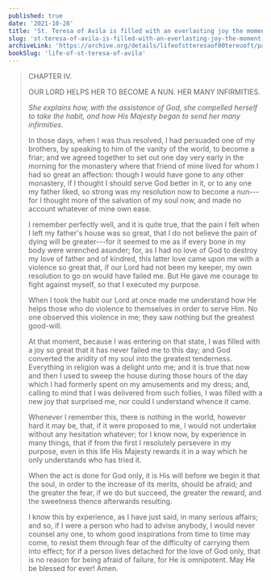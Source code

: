 ```yaml
---
published: true
date: '2021-10-28'
title: 'St. Teresa of Avila is filled with an everlasting joy the moment she becomes a nun'
slug: 'st-teresa-of-avila-is-filled-with-an-everlasting-joy-the-moment-she-becomes-a-nun'
archiveLink: 'https://archive.org/details/lifeofstteresaof00tereuoft/page/16?view=theater'
bookSlug: 'life-of-st-teresa-of-avila'
---
```


> CHAPTER IV.
>
> OUR LORD HELPS HER TO BECOME A NUN. HER MANY INFIRMITIES.
>
> *She explains how, with the assistance of God, she compelled herself to take the habit, and how His Majesty began to send her many infirmities.*
>
> In those days, when I was thus resolved, I had persuaded one of my brothers, by speaking to him of the vanity of the world, to become a friar; and we agreed together to set out one day very early in the morning for the monastery where that friend of mine lived for whom I had so great an affection: though I would have gone to any other monastery, if I thought I should serve God better in it, or to any one my father liked, so strong was my resolution now to become a nun---for I thought more of the salvation of my soul now, and made no account whatever of mine own ease.
>
> I remember perfectly well, and it is quite true, that the pain I felt when I left my father's house was so great, that I do not believe the pain of dying will be greater---for it seemed to me as if every bone in my body were wrenched asunder; for, as I had no love of God to destroy my love of father and of kindred, this latter love came upon me with a violence so great that, if our Lord had not been my keeper, my own resolution to go on would have failed me. But He gave me courage to fight against myself, so that I executed my purpose.
>
> When I took the habit our Lord at once made me understand how He helps those who do violence to themselves in order to serve Him. No one observed this violence in me; they saw nothing but the greatest good-will.
>
> At that moment, because I was entering on that state, I was filled with a joy so great that it has never failed me to this day; and God converted the aridity of my soul into the greatest tenderness. Everything in religion was a delight unto me; and it is true that now and then I used to sweep the house during those hours of the day which I had formerly spent on my amusements and my dress; and, calling to mind that I was delivered from such follies, I was filled with a new joy that surprised me, nor could I understand whence it came.
>
> Whenever I remember this, there is nothing in the world, however hard it may be, that, if it were proposed to me, I would not undertake without any hesitation whatever; for I know now, by experience in many things, that if from the first I resolutely persevere in my purpose, even in this life His Majesty rewards it in a way which he only understands who has tried it.
>
> When the act is done for God only, it is His will before we begin it that the soul, in order to the increase of its merits, should be afraid; and the greater the fear, if we do but succeed, the greater the reward, and the sweetness thence afterwards resulting.
>
> I know this by experience, as I have just said, in many serious affairs; and so, if I were a person who had to advise anybody, I would never counsel any one, to whom good inspirations from time to time may come, to resist them through fear of the difficulty of carrying them into effect; for if a person lives detached for the love of God only, that is no reason for being afraid of failure, for He is omnipotent. May He be blessed for ever! Amen.